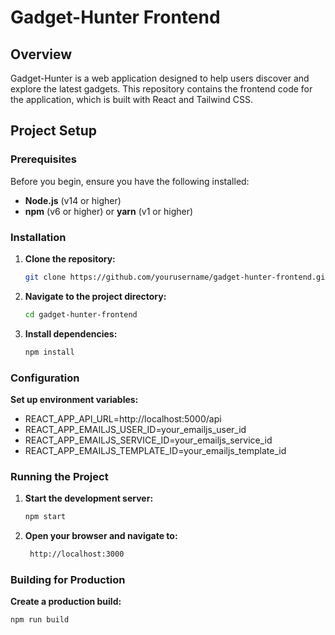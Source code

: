 # Gadget-Hunter Frontend

## Overview

Gadget-Hunter is a web application designed to help users discover and explore the latest gadgets. This repository contains the frontend code for the application, which is built with React and Tailwind CSS.

## Project Setup

### Prerequisites

Before you begin, ensure you have the following installed:

- **Node.js** (v14 or higher)
- **npm** (v6 or higher) or **yarn** (v1 or higher)

### Installation

1. **Clone the repository:**

   ```bash
   git clone https://github.com/yourusername/gadget-hunter-frontend.git
2. **Navigate to the project directory:**

   ```bash
   cd gadget-hunter-frontend
3. **Install dependencies:**

   ```bash
   npm install

### Configuration

**Set up environment variables:**

   - REACT_APP_API_URL=http://localhost:5000/api
   - REACT_APP_EMAILJS_USER_ID=your_emailjs_user_id
   - REACT_APP_EMAILJS_SERVICE_ID=your_emailjs_service_id
   - REACT_APP_EMAILJS_TEMPLATE_ID=your_emailjs_template_id

### Running the Project

1. **Start the development server:**

   ```bash
   npm start
2. **Open your browser and navigate to:**

   ```bash
    http://localhost:3000

### Building for Production

**Create a production build:**

```bash
npm run build
